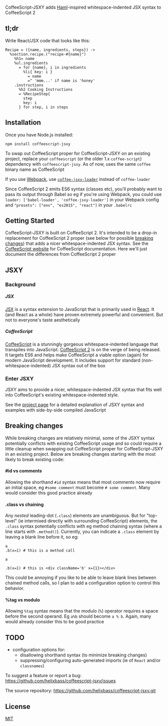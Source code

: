 CoffeeScript-JSXY adds [Haml](http://haml.info)-inspired whitespace-indented JSX syntax to CoffeeScript 2

## tl;dr
Write React/JSX code that looks like this:
```
Recipe = ({name, ingredients, steps}) ->
  %section.recipe.("recipe-#{name}")
    %h1= name
    %ul.ingredients
      = for {name}, i in ingredients
        %li{ key: i }
          = name
          =^ 'mmm...' if name is 'honey'
    .instructions
      %h2 Cooking Instructions
      = %RecipeStep{
        step
        key: i
      } for step, i in steps
```

## Installation

Once you have Node.js installed:

```shell
npm install coffeescript-jsxy
```

To swap out CoffeeScript proper for CoffeeScript-JSXY on an existing project, replace your `coffeescript` (or the older 1.x `coffee-script`) dependency with `coffeescript-jsxy`. As of now, uses the same `coffee` binary name as CoffeeScript

If you use [Webpack](http://webpack.js.org), use [`coffee-jsxy-loader`](https://github.com/helixbass/coffee-jsxy-loader)
instead of `coffee-loader`

Since CoffeeScript 2 emits ES6 syntax (classes etc), you'll probably want to pass its output through Babel so eg if you're using Webpack, you could use `loader: ['babel-loader', 'coffee-jsxy-loader']` in your Webpack config and `"presets": ["env", "es2015", "react"]` in your `.babelrc`

## Getting Started

CoffeeScript-JSXY is built on CoffeeScript 2.
It's intended to be a drop-in replacement for CoffeeScript 2 proper
(see below for possible [breaking changes](#breaking-changes))
that adds a nicer whitespace-indented JSX syntax.
See the [CoffeeScript website](http://coffeescript.org/v2) for CoffeeScript documentation.
Here we'll just document the differences from CoffeeScript 2 proper

## JSXY
### Background
##### JSX
[JSX](https://facebook.github.io/react/docs/introducing-jsx.html) is a syntax extension to JavaScript
that is primarily used in [React](https://facebook.github.io/react/).
It (and React as a whole) have proven extremely powerful and convenient.
But not to everyone's taste aesthetically
##### CoffeeScript
[CoffeeScript](http://coffeescript.org) is a stunningly gorgeous whitespace-indented language that transpiles into JavaScript.
[CoffeeScript 2](http://coffeescript.org/v2) is on the verge of being released.
It targets ES6 and helps make CoffeeScript a viable option (again) for modern JavaScript development.
It includes support for standard (non-whitespace-indented) JSX syntax out of the box

### Enter JSXY
JSXY aims to provide a nicer, whitespace-indented JSX syntax that fits well into
CoffeeScript's existing whitespace-indented style.

See the [project page](http://helixbass.net/projects/jsxy) for
a detailed explanation of JSXY syntax and examples with 
side-by-side compiled JavaScript

## Breaking changes
While breaking changes are relatively minimal,
some of the JSXY syntax potentially conflicts with existing CoffeeScript usage and so could require
a little cleanup when swapping out CoffeeScript proper for CoffeeScript-JSXY in an existing project.
Below are breaking changes starting with the most likely to break existing code:
#### #id vs comments
Allowing the shorthand `#id` syntax means that most comments now require an initial space, eg
`#some comment` must become `# some comment`.
Many would consider this good practice already
#### .class vs chaining
Any *nested* leading-dot (`.class`) elements are unambiguous.
But for "top-level" (ie intermixed directly with surrounding CoffeeScript) elements,
the `.class` syntax potentially conflicts with eg method chaining syntax (where a line starts with `.method()`).
Currently, you can indicate a `.class` element by leaving a blank line before it, so eg:
```
a
.b(x=1) # this is a method call

a

.b(x=1) # this is <div className='b' x={1}></div>
```
This could be annoying if you like to be able to leave blank lines between chained method calls,
so I plan to add a configuration option to control this behavior.
#### %tag vs modulo
Allowing `%tag` syntax means that the modulo (`%`) operator requires a space
before the second operand. Eg `a%b` should become `a % b`. Again, many would already consider
this to be good practice

## TODO
- configuration options for:
  - disallowing shorthand syntax (to minimize breaking changes)
  - suppressing/configuring auto-generated imports (ie of `React` and/or `classnames`)

To suggest a feature or report a bug: https://github.com/helixbass/coffeescript-jsxy/issues

The source repository: https://github.com/helixbass/coffeescript-jsxy.git

## License

[MIT](LICENSE)
